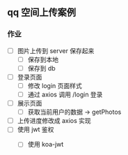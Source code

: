 ## qq 空间上传案例

### 作业
- [ ] 图片上传到 server 保存起来
  - [ ] 保存到本地
  - [ ] 保存到 db
- [ ] 登录页面
  - [ ] 修改 login 页面样式
  - [ ] 通过 axios 调用 /login 登录
- [ ] 展示页面
  - [ ] 获取当前用户的数据 -> getPhotos
- [ ] 上传进度修改成 axios 实现
- [ ] 使用 jwt 鉴权
  - [ ] 使用 koa-jwt




